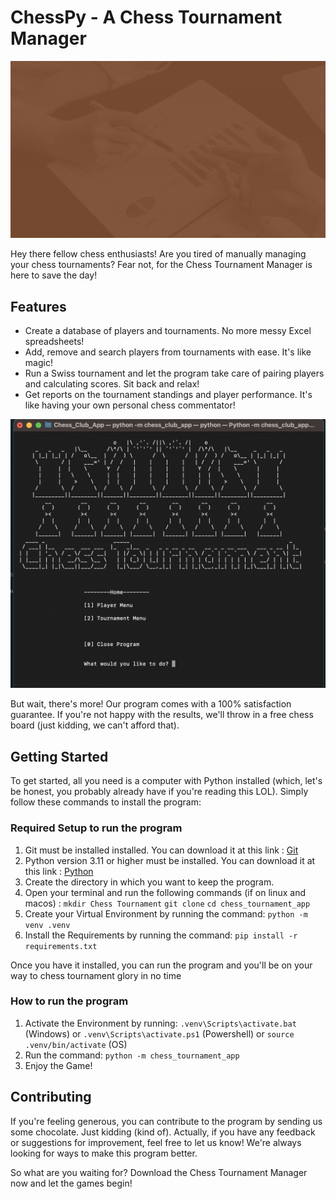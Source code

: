 # ChessPy - A Chess Tournament Manager

<img src="images/banner.gif" alt="Banner">

Hey there fellow chess enthusiasts! Are you tired of manually managing your chess tournaments? Fear not, for the Chess Tournament Manager is here to save the day!

## Features

- Create a database of players and tournaments. No more messy Excel spreadsheets!
- Add, remove and search players from tournaments with ease. It's like magic!
- Run a Swiss tournament and let the program take care of pairing players and calculating scores. Sit back and relax!
- Get reports on the tournament standings and player performance. It's like having your own personal chess commentator!

<img src="images/intro.png" alt="Tournament Report">

But wait, there's more! Our program comes with a 100% satisfaction guarantee. If you're not happy with the results, we'll throw in a free chess board (just kidding, we can't afford that).

## Getting Started

To get started, all you need is a computer with Python installed (which, let's be honest, you probably already have if you're reading this LOL). Simply follow these commands to install the program:

### Required Setup to run the program

1. Git must be installed installed. You can download it at this link : [Git](https://git-scm.com/downloads)
2. Python version 3.11 or higher must be installed. You can download it at this link : [Python](https://www.python.org/downloads/)
3. Create the directory in which you want to keep the program.
4. Open your terminal and run the following commands (if on linux and macos) :
 `mkdir Chess Tournament`
 `git clone`
 `cd chess_tournament_app`
5. Create your Virtual Environment by running the command: `python -m venv .venv`
6. Install the Requirements by running the command: `pip install -r requirements.txt`

Once you have it installed, you can run the program and you'll be on your way to chess tournament glory in no time

### How to run the program

1. Activate the Environment by running:
   `.venv\Scripts\activate.bat` (Windows)
   or `.venv\Scripts\activate.ps1` (Powershell)
   or `source .venv/bin/activate` (OS)
2. Run the command: `python -m chess_tournament_app`
3. Enjoy the Game!

## Contributing

If you're feeling generous, you can contribute to the program by sending us some chocolate. Just kidding (kind of). Actually, if you have any feedback or suggestions for improvement, feel free to let us know! We're always looking for ways to make this program better.

So what are you waiting for? Download the Chess Tournament Manager now and let the games begin!